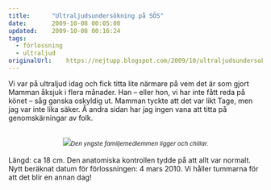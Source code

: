 ```yaml
---
title:		"Ultraljudsundersökning på SÖS"
date:		2009-10-08 00:05:00
updated:	2009-10-08 00:16:24
tags: 
  - förlossning
  - ultraljud	
originalUrl:	https://nejtupp.blogspot.com/2009/10/ultraljudsundersokning-pa-sos.html
---
```


Vi var på ultraljud idag och fick titta lite närmare på vem det är som gjort Mamman åksjuk i flera månader. Han – eller hon, vi har inte fått reda på könet – såg ganska oskyldig ut. Mamman tyckte att det var likt Tage, men jag var inte lika säker. Å andra sidan har jag ingen vana att titta på genomskärningar av folk.<br><br><div style="text-align: center;"><img src="../../../../img/lagolina-ultaljud2.png"><span style="font-size:85%;"><span style="font-style: italic;">Den yngste familjemedlemmen ligger och chillar.</span></span><br></div><br>Längd: ca 18 cm. Den anatomiska kontrollen tydde på att allt var normalt. Nytt beräknat datum för förlossningen: 4 mars 2010. Vi håller tummarna för att det blir en annan dag!
<!-- no comments on this post -->